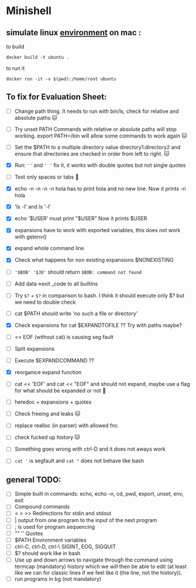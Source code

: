 # Minishell

## simulate linux [environment](https://gist.github.com/CarloCattano/73482a9e846e27165e85dcf32cda91ad) on mac :

to build
```
docker build -t ubuntu .
```

to run it
```
docker run -it -v $(pwd):/home/root ubuntu
```

## To fix for Evaluation Sheet:
- [ ] Change path thing. It needs to run with bin/ls, check for relative and absolute paths :cat:
- [ ] Try unset PATH Commands with relative or absolute paths will stop working. export PATH=/bin  will allow some commands to work again  :cat:
- [ ] Set the $PATH to a multiple directory value directory1:directory2 and ensure that directories are checked in order from left to right. :cat:
- [x] Run: `''` and  `' '` fix it, it works with double quotes but not single quotes
- [ ] Test only spaces or tabs :face_with_peeking_eye:
- [x] echo -n -n -n -n hola has to print hola and no new line. Now it prints -n hola
- [x] 'ls -l'  and ls '-l'
- [x] echo '$USER' must print "$USER"  Now it prints $USER
- [x] expansions have to work with exported variables, this does not work with getenv()
- [x] expand whole command line
- [x] Check what happens for non existing expansions $NONEXISTING
- [ ] `'$BOB' '$JO'` should return `$BOB: command not found`

- [ ] Add data->exit _code to all builtins
- [ ] Try `$?` + `$?` in comparison to bash. I think it should execute only $? but we need to double check
- [ ] cat $PATH should write 'no such a file or directory'

- [x] Check expansions for cat $EXPANDTOFILE ?? Try with paths maybe?
- [ ] << EOF (without cat) is causing seg fault
- [ ] Split expansions
- [ ] Execute $EXPANDCOMMAND ??
- [x] reorganice expand function
- [ ] cat << 'EOF' and cat << "EOF"  and should not expand, maybe use a flag for what should be expanded or not :face_with_peeking_eye:
- [ ] heredoc + expansions + quotes
- [ ] Check freeing and leaks :cat:
- [ ] replace realloc (in parser) with allowed fnc
- [ ] check fucked up history :cat:

- [ ] Something goes wrong with ctrl-D and it does not aways work
- [ ] `cat '` is segfault and `cat "` does not behave like bash
      
## general TODO:
- [ ] Simple built in commands: echo, echo -n, cd, pwd, export, unset, env, exit
- [ ] Compound commands
- [ ] < > >>  Redirections for stdin and stdout
- [ ] | output from one program to the input of the next program
- [ ] ; is used for program sequencing
- [ ] "" '' Quotes
- [ ] $PATH Environment variables
- [ ] ctrl-C, ctrl-D, ctrl-\  SIGINT, EOG, SIGQUIT
- [ ] $? should work like in bash
- [ ] Use up and down arrows to navigate through the command using termcap (mandatory) history which we will then be able to edit (at least like we can for classic lines if we feel like it (the line, not the history)).
- [ ] run programs in bg (not mandatory)
